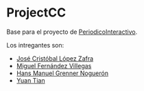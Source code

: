 # ProjectCC


Base para el proyecto de [PeriodicoInteractivo](https://github.com/ProyectCC/PeriodicoInteractivo).


Los intregantes son:

* [José Cristóbal López Zafra](https://github.com/JCristobal)
* [Miguel Fernández Villegas](https://github.com/miguelfervi)
* [Hans Manuel Grenner Noguerón](https://github.com/enpi)
* [Yuan Tian](https://github.com/tianyuan87)
